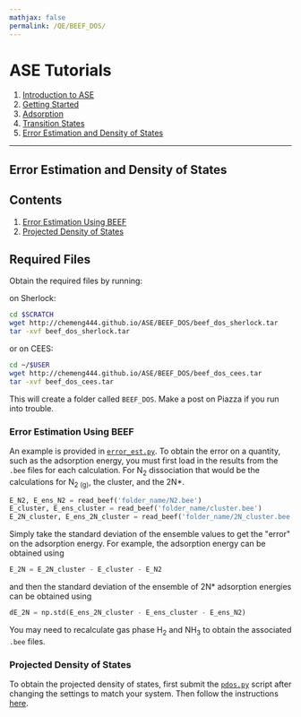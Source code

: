 ```yaml
---
mathjax: false
permalink: /QE/BEEF_DOS/
---
```


# ASE Tutorials
1. [Introduction to ASE](../)
2. [Getting Started](../Getting_Started/)
3. [Adsorption](../Adsorption/)
4. [Transition States](../Transition_States/)
5. [Error Estimation and Density of States](../BEEF_DOS/)

____

## Error Estimation and Density of States ##

## Contents
1. [Error Estimation Using BEEF](#BEEF)
2. [Projected Density of States](#DOS)

## Required Files ###

Obtain the required files by running:

on Sherlock:

```bash
cd $SCRATCH
wget http://chemeng444.github.io/ASE/BEEF_DOS/beef_dos_sherlock.tar
tar -xvf beef_dos_sherlock.tar
```

or on CEES:

```bash
cd ~/$USER
wget http://chemeng444.github.io/ASE/BEEF_DOS/beef_dos_cees.tar
tar -xvf beef_dos_cees.tar
```

This will create a folder called `BEEF_DOS`. Make a post on Piazza if you run into trouble.


<a name='BEEF'></a>

### Error Estimation Using BEEF ###

An example is provided in [`error_est.py`](error_est.py). To obtain the error on a quantity, such as the adsorption energy, you must first load in the results from the `.bee` files for each calculation. For N<sub>2</sub> dissociation that would be the calculations for N<sub>2 (g)</sub>, the cluster, and the 2N\*.

```python
E_N2, E_ens_N2 = read_beef('folder_name/N2.bee')
E_cluster, E_ens_cluster = read_beef('folder_name/cluster.bee')
E_2N_cluster, E_ens_2N_cluster = read_beef('folder_name/2N_cluster.bee')
```

Simply take the standard deviation of the ensemble values to get the "error" on the adsorption energy. For example, the adsorption energy can be obtained using


```python
E_2N = E_2N_cluster - E_cluster - E_N2
```

and then the standard deviation of the ensemble of 2N\* adsorption energies can be obtained using

```python
dE_2N = np.std(E_ens_2N_cluster - E_ens_cluster - E_ens_N2)
```

You may need to recalculate gas phase H<sub>2</sub> and NH<sub>3</sub> to obtain the associated `.bee` files.


<a name='DOS'></a>

### Projected Density of States ###

To obtain the projected density of states, first submit the [`pdos.py`](pdos.py) script after changing the settings to match your system. Then follow the instructions [here](https://github.com/vossjo/ase-espresso/wiki/Density-of-States).
